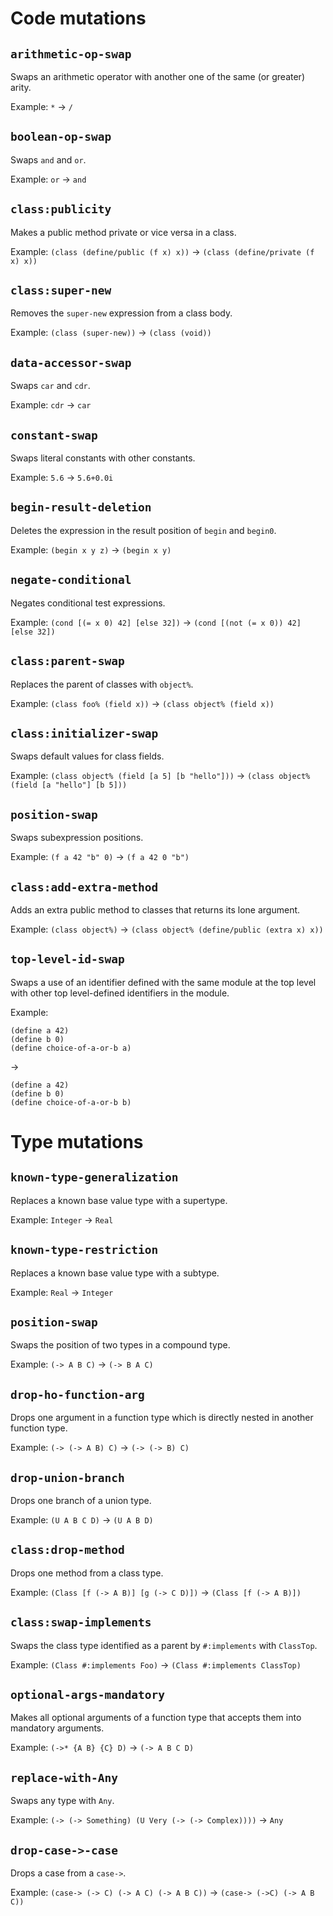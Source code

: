 # Code mutations
## `arithmetic-op-swap`
Swaps an arithmetic operator with another one of the same (or greater) arity.

Example: `*` -> `/`

## `boolean-op-swap`
Swaps `and` and `or`.

Example: `or` -> `and`

## `class:publicity`
Makes a public method private or vice versa in a class.

Example: `(class (define/public (f x) x))` -> `(class (define/private (f x) x))`

## `class:super-new`
Removes the `super-new` expression from a class body.

Example: `(class (super-new))` -> `(class (void))`

## `data-accessor-swap`
Swaps `car` and `cdr`.

Example: `cdr` -> `car`

## `constant-swap`
Swaps literal constants with other constants.

Example: `5.6` -> `5.6+0.0i`

## `begin-result-deletion`
Deletes the expression in the result position of `begin` and `begin0`.

Example: `(begin x y z)` -> `(begin x y)`

## `negate-conditional`
Negates conditional test expressions.

Example: `(cond [(= x 0) 42] [else 32])` -> `(cond [(not (= x 0)) 42] [else 32])`

## `class:parent-swap`
Replaces the parent of classes with `object%`.

Example: `(class foo% (field x))` -> `(class object% (field x))` 

## `class:initializer-swap`
Swaps default values for class fields.

Example: `(class object% (field [a 5] [b "hello"]))` -> `(class object% (field [a "hello"] [b 5]))`

## `position-swap`
Swaps subexpression positions.

Example: `(f a 42 "b" 0)` -> `(f a 42 0 "b")`

## `class:add-extra-method`
Adds an extra public method to classes that returns its lone argument.

Example: `(class object%)` -> `(class object% (define/public (extra x) x))`

## `top-level-id-swap`
Swaps a use of an identifier defined with the same module at the top level with other top level-defined identifiers in the module.

Example:
```
(define a 42)
(define b 0)
(define choice-of-a-or-b a)
```
->
```
(define a 42)
(define b 0)
(define choice-of-a-or-b b)
```



# Type mutations
## `known-type-generalization`
Replaces a known base value type with a supertype.

Example: `Integer` -> `Real`

## `known-type-restriction`
Replaces a known base value type with a subtype.

Example: `Real` -> `Integer`

## `position-swap`
Swaps the position of two types in a compound type.

Example: `(-> A B C)` -> `(-> B A C)`

## `drop-ho-function-arg`
Drops one argument in a function type which is directly nested in another function type.

Example: `(-> (-> A B) C)` -> `(-> (-> B) C)`

## `drop-union-branch`
Drops one branch of a union type.

Example: `(U A B C D)` -> `(U A B D)`

## `class:drop-method`
Drops one method from a class type.

Example: `(Class [f (-> A B)] [g (-> C D)])` -> `(Class [f (-> A B)])`

## `class:swap-implements`
Swaps the class type identified as a parent by `#:implements` with `ClassTop`.

Example: `(Class #:implements Foo)` -> `(Class #:implements ClassTop)`

## `optional-args-mandatory`
Makes all optional arguments of a function type that accepts them into mandatory arguments.

Example: `(->* {A B} {C} D)` -> `(-> A B C D)`

## `replace-with-Any`
Swaps any type with `Any`.

Example: `(-> (-> Something) (U Very (-> (-> Complex))))` -> `Any`

## `drop-case->-case`
Drops a case from a `case->`.

Example: `(case-> (-> C) (-> A C) (-> A B C))` -> `(case-> (->C) (-> A B C))`

